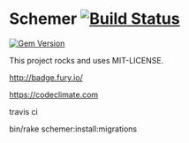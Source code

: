 # Schemer [![Build Status](https://travis-ci.org/pdhar/schemer.svg)](https://travis-ci.org/pdhar/schemer.svg) 
[![Gem Version](https://badge.fury.io/rb/schemer_rails.svg)](http://badge.fury.io/rb/schemer_rails)

This project rocks and uses MIT-LICENSE.

http://badge.fury.io/

https://codeclimate.com

travis ci

bin/rake schemer:install:migrations